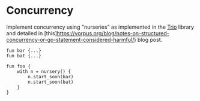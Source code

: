 # Concurrency

Implement concurrency using "nurseries" as implemented in the [Trio](https://trio.readthedocs.io/en/stable/) library and detailed in [this]https://vorpus.org/blog/notes-on-structured-concurrency-or-go-statement-considered-harmful/) blog post.

```text
fun bar {...}
fun bat {...}

fun foo {
	with n = nursery() {
		n.start_soon(bar)
		n.start_soon(bat)
	}
}
```